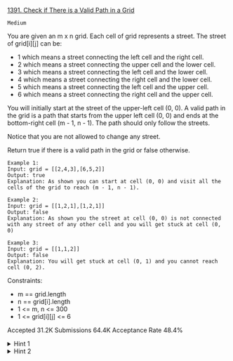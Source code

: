 [1391. Check if There is a Valid Path in a Grid](https://leetcode.com/problems/check-if-there-is-a-valid-path-in-a-grid/)

`Medium`

You are given an m x n grid. Each cell of grid represents a street. The street of grid[i][j] can be:

- 1 which means a street connecting the left cell and the right cell.
- 2 which means a street connecting the upper cell and the lower cell.
- 3 which means a street connecting the left cell and the lower cell.
- 4 which means a street connecting the right cell and the lower cell.
- 5 which means a street connecting the left cell and the upper cell.
- 6 which means a street connecting the right cell and the upper cell.

You will initially start at the street of the upper-left cell (0, 0). A valid path in the grid is a path that starts from the upper left cell (0, 0) and ends at the bottom-right cell (m - 1, n - 1). The path should only follow the streets.

Notice that you are not allowed to change any street.

Return true if there is a valid path in the grid or false otherwise.

```
Example 1:
Input: grid = [[2,4,3],[6,5,2]]
Output: true
Explanation: As shown you can start at cell (0, 0) and visit all the cells of the grid to reach (m - 1, n - 1).

Example 2:
Input: grid = [[1,2,1],[1,2,1]]
Output: false
Explanation: As shown you the street at cell (0, 0) is not connected with any street of any other cell and you will get stuck at cell (0, 0)

Example 3:
Input: grid = [[1,1,2]]
Output: false
Explanation: You will get stuck at cell (0, 1) and you cannot reach cell (0, 2).
``` 

Constraints:

- m == grid.length
- n == grid[i].length
- 1 <= m, n <= 300
- 1 <= grid[i][j] <= 6

Accepted
31.2K
Submissions
64.4K
Acceptance Rate
48.4%

<details>
<summary>Hint 1</summary>

Start DFS from the node (0, 0) and follow the path till you stop.

</details>
<details>
<summary>Hint 2</summary>

When you reach a cell and cannot move anymore check that this cell is (m - 1, n - 1) or not.

</details>